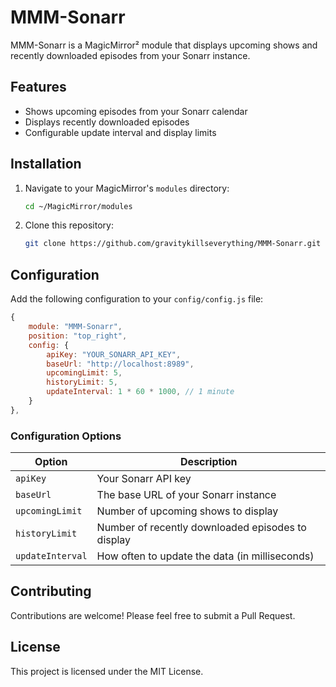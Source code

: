 # MMM-Sonarr

MMM-Sonarr is a MagicMirror² module that displays upcoming shows and recently downloaded episodes from your Sonarr instance.

## Features

- Shows upcoming episodes from your Sonarr calendar
- Displays recently downloaded episodes
- Configurable update interval and display limits

## Installation

1. Navigate to your MagicMirror's `modules` directory:
    ```bash
    cd ~/MagicMirror/modules
    ```

2. Clone this repository:
    ```bash
    git clone https://github.com/gravitykillseverything/MMM-Sonarr.git
    ```


## Configuration

Add the following configuration to your `config/config.js` file:

```javascript
{
    module: "MMM-Sonarr",
    position: "top_right",
    config: {
        apiKey: "YOUR_SONARR_API_KEY",
        baseUrl: "http://localhost:8989",
        upcomingLimit: 5,
        historyLimit: 5,
        updateInterval: 1 * 60 * 1000, // 1 minute
    }
},
```

### Configuration Options

| Option | Description |
|--------|-------------|
| `apiKey` | Your Sonarr API key |
| `baseUrl` | The base URL of your Sonarr instance |
| `upcomingLimit` | Number of upcoming shows to display |
| `historyLimit` | Number of recently downloaded episodes to display |
| `updateInterval` | How often to update the data (in milliseconds) |


## Contributing

Contributions are welcome! Please feel free to submit a Pull Request.

## License

This project is licensed under the MIT License.

